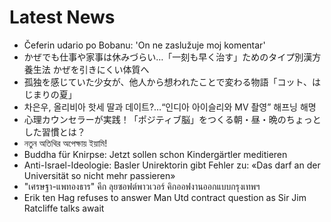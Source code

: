 # Latest News
-  Čeferin udario po Bobanu: 'On ne zaslužuje moj komentar'
-  かぜでも仕事や家事は休みづらい…「一刻も早く治す」ためのタイプ別漢方養生法 かぜを引きにくい体質へ
-  孤独を感じていた少女が、他人から想われたことで変わる物語「コット、はじまりの夏」
-  차은우, 올리비아 핫세 딸과 데이트?…“인디아 아이슬리와 MV 촬영” 해프닝 해명
-  心理カウンセラーが実践！「ポジティブ脳」をつくる朝・昼・晩のちょっとした習慣とは？
-  নতুন অতিথির অপেক্ষায় ইয়ামি!
-  Buddha für Knirpse: Jetzt sollen schon Kindergärtler meditieren
-  Anti-Israel-Ideologie: Basler Unirektorin gibt Fehler zu: «Das darf an der Universität so nicht mehr passieren»
-  "เศรษฐา-แพทองธาร" คึก ลุยซอฟต์พาวเวอร์ คิกออฟงานออกแบบกรุงเทพฯ
-  Erik ten Hag refuses to answer Man Utd contract question as Sir Jim Ratcliffe talks await
